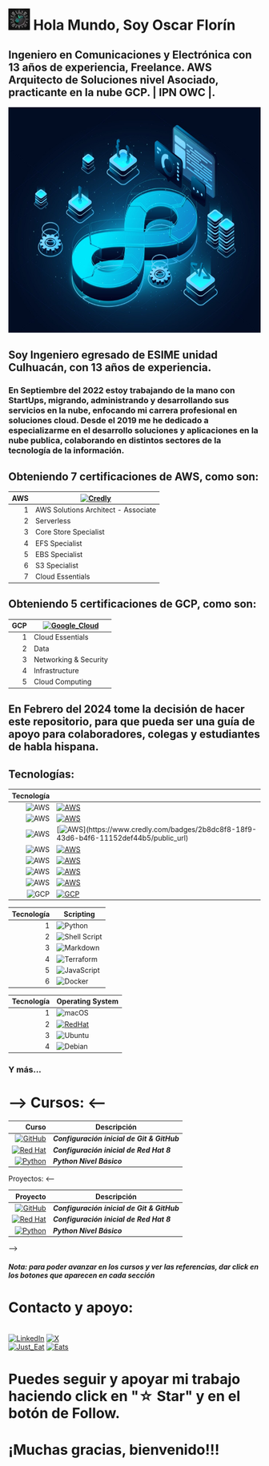 # ![huitzi](./imagenes/IMG_0680.JPG)   Hola Mundo, Soy  Oscar Florín 
## Ingeniero en Comunicaciones y Electrónica con 13 años de experiencia, Freelance. AWS Arquitecto de Soluciones nivel Asociado, practicante en la nube GCP. | IPN OWC |.


<img src="./imagenes/isometric-devops-illustration_52683-84175.jpg" width="900" height="450">


<!-- ![GitHub Followers](https://img.shields.io/github/followers/OscarF**?style=social)
![GitHub Followers](https://img.shields.io/github/stars/OscarF**?style=social) -->

## Soy Ingeniero egresado de ESIME unidad Culhuacán, con 13 años de experiencia.

### En Septiembre del 2022 estoy trabajando de la mano con StartUps, migrando, administrando y desarrollando sus servicios en la nube, enfocando mi carrera profesional en soluciones cloud. Desde el 2019 me he dedicado a especializarme en el desarrollo soluciones y aplicaciones en la nube publica, colaborando en distintos sectores de la tecnología de la información. 

## Obteniendo 7 certificaciones de AWS, como son:

| AWS | [![Credly](https://img.shields.io/badge/Credly-FF9900?style=for-the-badge&logo=Credly&logoColor=white&labelColor=101010)](https://www.credly.com/badges/2b8dc8f8-18f9-43d6-b4f6-11152def44b5/public_url) |
|-----:|---------------|
|     1| AWS Solutions Architect - Associate |
|     2| Serverless |
|     3| Core Store Specialist |
|     4| EFS Specialist |
|     5| EBS Specialist |
|     6| S3 Specialist |
|     7| Cloud Essentials |


## Obteniendo 5 certificaciones de GCP, como son:


| GCP | [![Google_Cloud](https://img.shields.io/badge/GCP_Skills_Boost-4285F4?style=for-the-badge&logo=googlecloud&logoColor=white&labelColor=101010)](https://www.cloudskillsboost.google/public_profiles/9b348f67-6d7e-4ff3-8dd0-c511bd50a191) |
|-----:|---------------|
|     1| Cloud Essentials |
|     2| Data |
|     3| Networking & Security |
|     4| Infrastructure |
|     5| Cloud Computing |


## En Febrero del 2024 tome la decisión de hacer este repositorio, para que pueda ser una guía de apoyo para colaboradores, colegas y estudiantes de habla hispana.


## Tecnologías:

| Tecnología |  |
| -------------: | ------------- |
|  ![AWS](https://img.shields.io/badge/AWS-FF9900?style=for-the-badge&logo=amazonaws&logoColor=white)| [![AWS](https://img.shields.io/badge/Solutions_Architect-0862B7?style=for-the-badge&logo=&logoColor=FF9900&labelColor=FF9900)](https://www.credly.com/badges/2b8dc8f8-18f9-43d6-b4f6-11152def44b5/public_url) |
|  ![AWS](https://img.shields.io/badge/AWS-FF9900?style=for-the-badge&logo=amazonaws&logoColor=white)| [![AWS](https://img.shields.io/badge/Serverless-FA7343?style=for-the-badge&logo=&logoColor=white&labelColor=101010)](https://www.credly.com/badges/8acd01d2-c0ce-4ac2-95ed-3bf1cbf88fef/public_url) |
|  ![AWS](https://img.shields.io/badge/AWS-FF9900?style=for-the-badge&logo=amazonaws&logoColor=white)| [![AWS](https://img.shields.io/badge/Data_Bases_(SQL_&_NoSQL)-1575F9?style=for-the-badge&logo=&logoColor=white&labelColor=101010)](https://www.credly.com/badges/2b8dc8f8-18f9-43d6-b4f6-11152def44b5/public_url) |
|  ![AWS](https://img.shields.io/badge/AWS-FF9900?style=for-the-badge&logo=amazonaws&logoColor=white)| [![AWS](https://img.shields.io/badge/Storage_Core-1B6B04?style=for-the-badge&logo=&logoColor=white&labelColor=101010)](https://www.credly.com/badges/e1887bb1-54f9-4f3a-858c-41ffd5500186/public_url) |
|  ![AWS](https://img.shields.io/badge/AWS-FF9900?style=for-the-badge&logo=amazonaws&logoColor=white)| [![AWS](https://img.shields.io/badge/Network_&_CDN-6028D1?style=for-the-badge&logo=&logoColor=white&labelColor=101010)](https://www.credly.com/badges/2b8dc8f8-18f9-43d6-b4f6-11152def44b5/public_url) |
|  ![AWS](https://img.shields.io/badge/AWS-FF9900?style=for-the-badge&logo=amazonaws&logoColor=white)| [![AWS](https://img.shields.io/badge/Security_and_Compliance-CC0D5B?style=for-the-badge&logo=&logoColor=white&labelColor=101010)](https://www.credly.com/badges/2b8dc8f8-18f9-43d6-b4f6-11152def44b5/public_url) |
|  ![AWS](https://img.shields.io/badge/AWS-FF9900?style=for-the-badge&logo=amazonaws&logoColor=white)| [![AWS](https://img.shields.io/badge/Amazon_Web_Services-3E3B3C?style=for-the-badge&logo=&logoColor=white&labelColor=101010)](https://www.credly.com/badges/59ba76d5-895c-4b64-be4b-67acc873bdfc/public_url) |
|  ![GCP](https://img.shields.io/badge/GCP-4285F4?style=for-the-badge&logo=google-cloud&logoColor=white)| [![GCP](https://img.shields.io/badge/Google_Cloud-4285F4?style=for-the-badge&logo=&logoColor=white&labelColor=101010)](https://www.cloudskillsboost.google/public_profiles/9b348f67-6d7e-4ff3-8dd0-c511bd50a191) |

| Tecnología | Scripting |
|-----:|---------------|
|     1| ![Python](https://img.shields.io/badge/python-3670A0?style=for-the-badge&logo=python&logoColor=ffdd54) |
|     2| ![Shell Script](https://img.shields.io/badge/shell_script-%23121011.svg?style=for-the-badge&logo=gnu-bash&logoColor=white) |
|     3| ![Markdown](https://img.shields.io/badge/markdown-%23000000.svg?style=for-the-badge&logo=markdown&logoColor=white) |
|     4| ![Terraform](https://img.shields.io/badge/terraform-%235835CC.svg?style=for-the-badge&logo=terraform&logoColor=white) |
|     5| ![JavaScript](https://img.shields.io/badge/javascript-%23323330.svg?style=for-the-badge&logo=javascript&logoColor=%23F7DF1E) |
|     6| ![Docker](https://img.shields.io/badge/docker-%230db7ed.svg?style=for-the-badge&logo=docker&logoColor=white) |

| Tecnología | Operating System |
|-----:|---------------|
|     1| ![macOS](https://img.shields.io/badge/mac%20os-000000?style=for-the-badge&logo=macos&logoColor=F0F0F0) |
|     2| [![RedHat](https://img.shields.io/badge/Red%20Hat-EE0000?style=for-the-badge&logo=redhat&logoColor=white&labelColor=101010)]() |
|     3| ![Ubuntu](https://img.shields.io/badge/Ubuntu-E95420?style=for-the-badge&logo=ubuntu&logoColor=white) |
|     4| ![Debian](https://img.shields.io/badge/Debian-D70A53?style=for-the-badge&logo=debian&logoColor=white) |

### Y más...


# --> Cursos: <--

| Curso | Descripción |
|-----:|---------------|
| [![GitHub](https://img.shields.io/badge/github-%23121011.svg?style=for-the-badge&logo=github&logoColor=white)](https://github.com/OscarFlorinC/initconf_git_github) | ***Configuración inicial de Git & GitHub*** |
| [![Red Hat](https://img.shields.io/badge/Red%20Hat-EE0000?style=for-the-badge&logo=redhat&logoColor=white)](https://github.com/OscarFlorinC/initconf_rh8) | ***Configuración inicial de Red Hat 8*** |
| [![Python](https://img.shields.io/badge/python-3670A0?style=for-the-badge&logo=python&logoColor=ffdd54)](https://github.com/OscarFlorinC/python_nb) | ***Python Nivel Básico*** |


<!-- 
# --> Proyectos: <--

| Proyecto | Descripción |
|-----:|---------------|
| [![GitHub](https://img.shields.io/badge/github-%23121011.svg?style=for-the-badge&logo=github&logoColor=white)](https://github.com/OscarFlorinC/initconf_git_github) | ***Configuración inicial de Git & GitHub*** |
| [![Red Hat](https://img.shields.io/badge/Red%20Hat-EE0000?style=for-the-badge&logo=redhat&logoColor=white)](https://github.com/OscarFlorinC/initconf_rh8) | ***Configuración inicial de Red Hat 8*** |
| [![Python](https://img.shields.io/badge/python-3670A0?style=for-the-badge&logo=python&logoColor=ffdd54)](https://github.com/OscarFlorinC/python_nb) | ***Python Nivel Básico*** |

 -->

##### ***Nota: para poder avanzar en los cursos y ver las referencias, dar click en los botones que aparecen en cada sección***

# Contacto y apoyo:
<br>[![LinkedIn](https://img.shields.io/badge/Oscar_Florin-0077B5?style=for-the-badge&logo=linkedin&logoColor=white&labelColor=101010)](https://www.linkedin.com/in/oscarflorincontreras)
[![X](https://img.shields.io/badge/DevozzCloud-%23000000.svg?style=for-the-badge&logo=X&logoColor=white)](https://twitter.com/DevozzCloud)</br>
[![Just_Eat](https://img.shields.io/badge/🌮_Donaciones_para_tacos-7A1FA2?style=for-the-badge&logo=)](https://paypal.me/OscarFlorin?country.x=MX&locale.x=es_XC)
[![Eats](https://img.shields.io/badge/🐈_Donaciones_para_gatos-black?style=for-the-badge&logo=)](https://paypal.me/OscarFlorin?country.x=MX&locale.x=es_XC)

# Puedes seguir y apoyar mi trabajo haciendo click en "☆ Star" y en el botón de Follow.
# ¡Muchas gracias, bienvenido!!!
